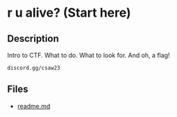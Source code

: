 # r u alive? (Start here)

## Description

Intro to CTF. What to do. What to look for. And oh, a flag!

`discord.gg/csaw23`

## Files

* [readme.md](files/readme.md)

